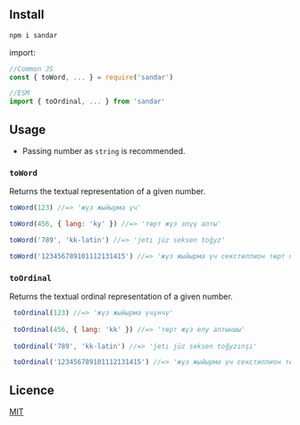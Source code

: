 ## Install

```bash
npm i sandar
```

import:
```js
//Common JS
const { toWord, ... } = require('sandar')

//ESM
import { toOrdinal, ... } from 'sandar'
```

## Usage
- Passing number as `string` is recommended.
### `toWord`
Returns the textual representation of a given number.
```js
toWord(123) //=> 'жүз жыйырма үч'

toWord(456, { lang: 'ky' }) //=> 'төрт жүз элүү алты'

toWord('789', 'kk-latin') //=> 'jetı jüz seksen toğyz'

toWord('123456789101112131415') //=> 'жүз жыйырма үч секстиллион төрт жүз элүү алты квадриллион жети жүз сексен тогуз триллион жүз бир миллиард жүз он эки миллион жүз отуз бир миң төрт жүз он беш'
```
### `toOrdinal`
Returns the textual ordinal representation of a given number.
```js
 toOrdinal(123) //=> 'жүз жыйырма үчүнчү'
 
 toOrdinal(456, { lang: 'kk' }) //=> 'төрт жүз елу алтыншы'
 
 toOrdinal('789', 'kk-latin') //=> 'jetı jüz seksen toğyzınşı'

 toOrdinal('123456789101112131415') //=> 'жүз жыйырма үч секстиллион төрт жүз элүү алты квадриллион жети жүз сексен тогуз триллион жүз бир миллиард жүз он эки миллион жүз отуз бир миң төрт жүз он бешинчи'
```

## Licence
[MIT](./LICENSE)
